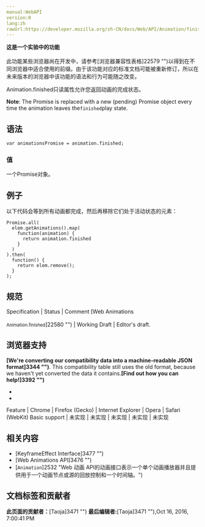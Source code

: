 ```yaml
---
manual:WebAPI
version:0
lang:zh
rawUrl:https://developer.mozilla.org/zh-CN/docs/Web/API/Animation/finished
---
```






**这是一个实验中的功能**<br></br>此功能某些浏览器尚在开发中，请参考[浏览器兼容性表格]22579 "")以得到在不同浏览器中适合使用的前缀。由于该功能对应的标准文档可能被重新修订，所以在未来版本的浏览器中该功能的语法和行为可能随之改变。




Animation.finished只读属性允许您返回动画的完成状态。



**Note**: The Promise is replaced with a new (pending) Promise object every time the animation leaves the`finished`play state.



## 语法<a name="语法"></a>

```
var animationsPromise = animation.finished;
```


### 值<a name="值"></a>


一个Promise对象。


## 例子<a name="例子"></a>


以下代码会等到所有动画都完成，然后再移除它们处于活动状态的元素：


```
Promise.all(
  elem.getAnimations().map( 
    function(animation) { 
      return animation.finished 
    }
  )
).then(
  function() {
    return elem.remove();
  }
);
```

## 规范<a name="规范"></a>
Specification | Status | Comment 
[Web Animations<br></br><small>Animation.finished</small>]22580 "") | Working Draft | Editor&#39;s draft. 


## 浏览器支持<a name="浏览器支持"></a>


**[We&#39;re converting our compatibility data into a machine-readable JSON format]3344 "")**. This compatibility table still uses the old format, because we haven&#39;t yet converted the data it contains.**[Find out how you can help!]3392 "")**


* 
* 
Feature | Chrome | Firefox (Gecko) | Internet Explorer | Opera | Safari (WebKit) 
Basic support | 未实现 | 未实现 | 未实现 | 未实现 | 未实现 









## 相关内容<a name="相关内容"></a>

* [KeyframeEffect Interface]3477 "")
* [Web Animations API]3476 "")
* [`Animation`]2532 "Web 动画 API的动画接口表示一个单个动画播放器并且提供用于一个动画节点或源的回放控制和一个时间轴。")



## 文档标签和贡献者
**此页面的贡献者：**[Taoja]3471 "")
**最后编辑者:**[Taoja]3471 ""),<time>Oct 16, 2016, 7:00:41 PM</time>


